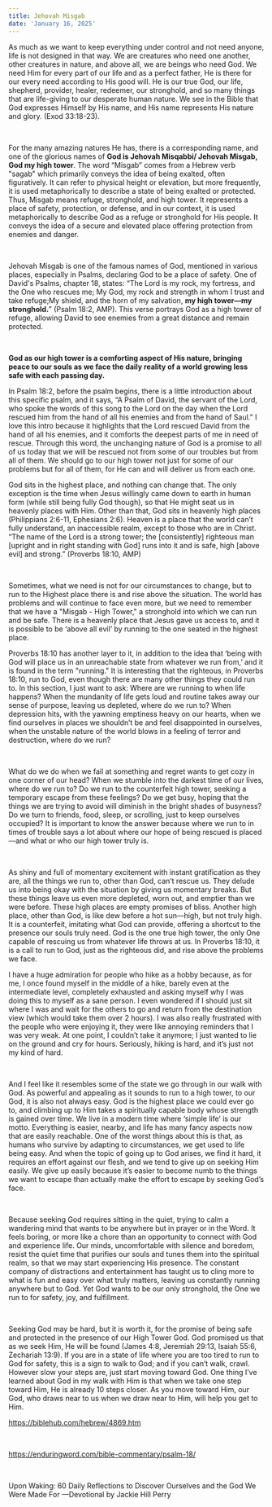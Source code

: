 ```yaml
---
title: Jehovah Misgab
date: 'January 16, 2025'
---
```


<script>
  import { theme2 } from '../../../../store/themes/theme2.svelte';
  import ArticleHero from '../../../../components/article_components/article_hero.svelte';
  import ArticleHeader from '../../../../components/article_components/article_header.svelte';
</script>

<ArticleHero 
  title={title} 
  date={date}
  subtopic={theme2.subtopics[4]} 
/>

<ArticleHeader content="Jehovah Misgab : God—My High Tower" />

As much as we want to keep everything under control and not need anyone, life is not designed in that way. We are creatures who need one another, other creatures in nature, and above all, we are beings who need God. We need Him for every part of our life and as a perfect father, He is there for our every need according to His good will. He is our true God, our life, shepherd, provider, healer, redeemer, our stronghold, and so many things that are life-giving to our desperate human nature. We see in the Bible that God expresses Himself by His name, and His name represents His nature and glory. (Exod 33:18-23).

<br />
 
For the many amazing natures He has, there is a corresponding name, and one of the glorious names of **God is Jehovah Misqabbi/ Jehovah Misgab, God my high tower**. The word “Misgab” comes from a Hebrew verb "sagab" which primarily conveys the idea of being exalted, often figuratively. It can refer to physical height or elevation, but more frequently, it is used metaphorically to describe a state of being exalted or protected. Thus, Misgab means refuge, stronghold, and high tower. It represents a place of safety, protection, or defense, and in our context, it is used metaphorically to describe God as a refuge or stronghold for His people. It conveys the idea of a secure and elevated place offering protection from enemies and danger.

<br />
 
Jehovah Misgab is one of the famous names of God, mentioned in various places, especially in Psalms, declaring God to be a place of safety. One of David's Psalms, chapter 18, states:
“The Lord is my rock, my fortress, and the One who rescues me; My God, my rock and strength in whom I trust and take refuge;My shield, and the horn of my salvation, **my high tower—my stronghold.**” (Psalm 18:2, AMP).
This verse portrays God as a high tower of refuge, allowing David to see enemies from a great distance and remain protected.

<br />
 
**God as our high tower is a comforting aspect of His nature, bringing peace to our souls as we face the daily reality of a world growing less safe with each passing day.**

<ArticleHeader content="Rescued from all the enemies" />

In Psalm 18:2, before the psalm begins, there is a little introduction about this specific psalm, and it says, “A Psalm of David, the servant of the Lord, who spoke the words of this song to the Lord on the day when the Lord rescued him from the hand of all his enemies and from the hand of Saul.” I love this intro because it highlights that the Lord rescued David from the hand of all his enemies, and it comforts the deepest parts of me in need of rescue. Through this word, the unchanging nature of God is a promise to all of us today that we will be rescued not from some of our troubles but from all of them. We should go to our high tower not just for some of our problems but for all of them, for He can and will deliver us from each one.

<ArticleHeader content="The Highest Place" />

God sits in the highest place, and nothing can change that. The only exception is the time when Jesus willingly came down to earth in human form (while still being fully God though), so that He might seat us in heavenly places with Him. Other than that, God sits in heavenly high places (Philippians 2:6-11, Ephesians 2:6). Heaven is a place that the world can’t fully understand, an inaccessible realm, except to those who are in Christ.
“The name of the Lord is a strong tower; the [consistently] righteous man [upright and in right standing with God] runs into it and is safe, high [above evil] and strong.”
(Proverbs 18:10, AMP)

<br />
 
Sometimes, what we need is not for our circumstances to change, but to run to the Highest place there is and rise above the situation. The world has problems and will continue to face even more, but we need to remember that we have a "Misgab - High Tower," a stronghold into which we can run and be safe. There is a heavenly place that Jesus gave us access to, and it is possible to be ‘above all evil’ by running to the one seated in the highest place.

<ArticleHeader content="Chasing Highs" />

Proverbs 18:10 has another layer to it, in addition to the idea that ‘being with God will place us in an unreachable state from whatever we run from,’ and it is found in the term "running." It is interesting that the righteous, in Proverbs 18:10, run to God, even though there are many other things they could run to. In this section, I just want to ask: Where are we running to when life happens? When the mundanity of life gets loud and routine takes away our sense of purpose, leaving us depleted, where do we run to? When depression hits, with the yawning emptiness heavy on our hearts, when we find ourselves in places we shouldn’t be and feel disappointed in ourselves, when the unstable nature of the world blows in a feeling of terror and destruction, where do we run?

<br />
 
What do we do when we fail at something and regret wants to get cozy in one corner of our head? When we stumble into the darkest time of our lives, where do we run to? Do we run to the counterfeit high tower, seeking a temporary escape from these feelings? Do we get busy, hoping that the things we are trying to avoid will diminish in the bright shades of busyness? Do we turn to friends, food, sleep, or scrolling, just to keep ourselves occupied? It is important to know the answer because where we run to in times of trouble says a lot about where our hope of being rescued is placed—and what or who our high tower truly is.

<br />
 
As shiny and full of momentary excitement with instant gratification as they are, all the things we run to, other than God, can’t rescue us. They delude us into being okay with the situation by giving us momentary breaks. But these things leave us even more depleted, worn out, and emptier than we were before. These high places are empty promises of bliss. Another high place, other than God, is like dew before a hot sun—high, but not truly high. It is a counterfeit, imitating what God can provide, offering a shortcut to the presence our souls truly need. God is the one true high tower, the only One capable of rescuing us from whatever life throws at us. In Proverbs 18:10, it is a call to run to God, just as the righteous did, and rise above the problems we face.

<ArticleHeader content="Help, I Can’t Go Up" />

I have a huge admiration for people who hike as a hobby because, as for me, I once found myself in the middle of a hike, barely even at the intermediate level, completely exhausted and asking myself why I was doing this to myself as a sane person. I even wondered if I should just sit where I was and wait for the others to go and return from the destination view (which would take them over 2 hours). I was also really frustrated with the people who were enjoying it, they were like annoying reminders that I was very weak. At one point, I couldn’t take it anymore; I just wanted to lie on the ground and cry for hours. Seriously, hiking is hard, and it’s just not my kind of hard.

<br />
 
And I feel like it resembles some of the state we go through in our walk with God. As powerful and appealing as it sounds to run to a high tower, to our God, it is also not always easy. God is the highest place we could ever go to, and climbing up to Him takes a spiritually capable body whose strength is gained over time. We live in a modern time where ‘simple life’ is our motto. Everything is easier, nearby, and life has many fancy aspects now that are easily reachable. One of the worst things about this is that, as humans who survive by adapting to circumstances, we get used to life being easy. And when the topic of going up to God arises, we find it hard, it requires an effort against our flesh, and we tend to give up on seeking Him easily. We give up easily because it’s easier to become numb to the things we want to escape than actually make the effort to escape by seeking God’s face.

<br />
 
Because seeking God requires sitting in the quiet, trying to calm a wandering mind that wants to be anywhere but in prayer or in the Word. It feels boring, or more like a chore than an opportunity to connect with God and experience life. Our minds, uncomfortable with silence and boredom, resist the quiet time that purifies our souls and tunes them into the spiritual realm, so that we may start experiencing His presence. The constant company of distractions and entertainment has taught us to cling more to what is fun and easy over what truly matters, leaving us constantly running anywhere but to God. Yet God wants to be our only stronghold, the One we run to for safety, joy, and fulfillment.

<br />
 
Seeking God may be hard, but it is worth it, for the promise of being safe and protected in the presence of our High Tower God. God promised us that as we seek Him, He will be found (James 4:8, Jeremiah 29:13, Isaiah 55:6, Zechariah 13:9). If you are in a state of life where you are too tired to run to God for safety, this is a sign to walk to God; and if you can’t walk, crawl. However slow your steps are, just start moving toward God. One thing I’ve learned about God in my walk with Him is that when we take one step toward Him, He is already 10 steps closer. As you move toward Him, our God, who draws near to us when we draw near to Him, will help you get to Him.

 <ArticleHeader content="References" />

https://biblehub.com/hebrew/4869.htm

<br />

https://enduringword.com/bible-commentary/psalm-18/

<br />

Upon Waking: 60 Daily Reflections to Discover Ourselves and the God We Were Made For —Devotional by Jackie Hill Perry
